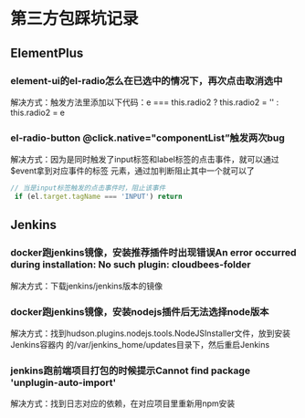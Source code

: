 # 第三方包踩坑记录

## ElementPlus

### element-ui的el-radio怎么在已选中的情况下，再次点击取消选中

 解决方式：触发方法里添加以下代码：e === this.radio2 ? this.radio2 = '' : this.radio2 = e

### el-radio-button @click.native="componentList”触发两次bug

 解决方式：因为是同时触发了input标签和label标签的点击事件，就可以通过$event拿到对应事件的标签
元素，通过加判断阻止其中一个就可以了  

```javascript
// 当是input标签触发的点击事件时，阻止该事件
 if (el.target.tagName === 'INPUT') return 
```



## Jenkins

### docker跑jenkins镜像，安装推荐插件时出现错误An error occurred during installation: No such plugin: cloudbees-folder

解决方式：下载jenkins/jenkins版本的镜像

### docker跑jenkins镜像，安装nodejs插件后无法选择node版本

解决方式：找到hudson.plugins.nodejs.tools.NodeJSInstaller文件，放到安装Jenkins容器内 的/var/jenkins_home/updates目录下，然后重启Jenkins

### jenkins跑前端项目打包的时候提示Cannot find package 'unplugin-auto-import'

解决方式：找到日志对应的依赖，在对应项目里重新用npm安装